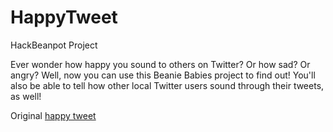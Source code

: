 # HappyTweet
HackBeanpot Project

Ever wonder how happy you sound to others on Twitter? Or how sad? Or angry? Well, now you can use this Beanie Babies project to find out!
You'll also be able to tell how other local Twitter users sound through their tweets, as well! 

Original [happy tweet](https://github.com/Arod15/HappyTweet)

